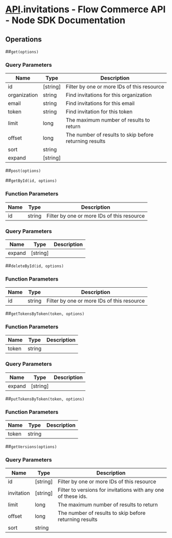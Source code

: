 # [API](README.md).invitations - Flow Commerce API - Node SDK Documentation

## Operations

##`get(options)`


### Query Parameters

| Name  | Type | Description |
| ---- | ---- | ---- |
| id | [string] | Filter by one or more IDs of this resource |
| organization | string | Find invitations for this organization |
| email | string | Find invitations for this email |
| token | string | Find invitation for this token |
| limit | long | The maximum number of results to return |
| offset | long | The number of results to skip before returning results |
| sort | string |  |
| expand | [string] |  |

##`post(options)`



##`getById(id, options)`

### Function Parameters

| Name  | Type | Description |
| ---- | ---- | ---- |
| id | string | Filter by one or more IDs of this resource |

### Query Parameters

| Name  | Type | Description |
| ---- | ---- | ---- |
| expand | [string] |  |

##`deleteById(id, options)`

### Function Parameters

| Name  | Type | Description |
| ---- | ---- | ---- |
| id | string | Filter by one or more IDs of this resource |


##`getTokensByToken(token, options)`

### Function Parameters

| Name  | Type | Description |
| ---- | ---- | ---- |
| token | string |  |

### Query Parameters

| Name  | Type | Description |
| ---- | ---- | ---- |
| expand | [string] |  |

##`putTokensByToken(token, options)`

### Function Parameters

| Name  | Type | Description |
| ---- | ---- | ---- |
| token | string |  |


##`getVersions(options)`


### Query Parameters

| Name  | Type | Description |
| ---- | ---- | ---- |
| id | [string] | Filter by one or more IDs of this resource |
| invitation | [string] | Filter to versions for invitations with any one of these ids. |
| limit | long | The maximum number of results to return |
| offset | long | The number of results to skip before returning results |
| sort | string |  |

